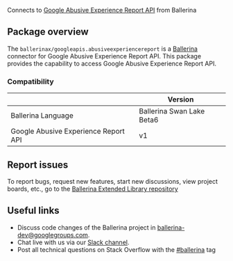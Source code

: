 Connects to [Google Abusive Experience Report API](https://developers.google.com/abusive-experience-report/) from Ballerina

## Package overview
The `ballerinax/googleapis.abusiveexperiencereport` is a [Ballerina](https://ballerina.io/) connector for Google Abusive Experience Report API.
This package provides the capability to access Google Abusive Experience Report API.

### Compatibility
|                                       | Version                         |
|---------------------------------------|---------------------------------|
| Ballerina Language                    | Ballerina Swan Lake Beta6       | 
| Google Abusive Experience Report API  | v1                              |

## Report issues
To report bugs, request new features, start new discussions, view project boards, etc., go to the [Ballerina Extended Library repository](https://github.com/ballerina-platform/ballerina-extended-library)

## Useful links
- Discuss code changes of the Ballerina project in [ballerina-dev@googlegroups.com](mailto:ballerina-dev@googlegroups.com).
- Chat live with us via our [Slack channel](https://ballerina.io/community/slack/).
- Post all technical questions on Stack Overflow with the [#ballerina](https://stackoverflow.com/questions/tagged/ballerina) tag

